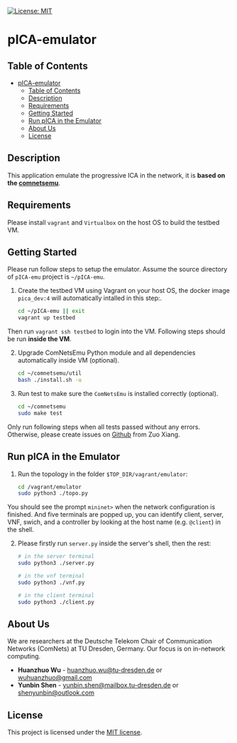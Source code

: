 [![License: MIT](https://img.shields.io/badge/License-MIT-yellow.svg)](https://opensource.org/licenses/MIT)

# pICA-emulator

## Table of Contents
- [pICA-emulator](#pica-emulator)
  - [Table of Contents](#table-of-contents)
  - [Description](#description)
  - [Requirements](#requirements)
  - [Getting Started](#getting-started)
  - [Run pICA in the Emulator](#run-pica-in-the-emulator)
  - [About Us](#about-us)
  - [License](#license)


## Description

This application emulate the progressive ICA in the network, it is **based on the [comnetsemu](https://git.comnets.net/public-repo/comnetsemu)**.

## Requirements

Please install `vagrant` and `Virtualbox` on the host OS to build the testbed VM.

## Getting Started

Please run follow steps to setup the emulator. Assume the source directory of `pICA-emu` project is `~/pICA-emu`.

1. Create the testbed VM using Vagrant on your host OS, the docker image `pica_dev:4` will automatically intalled in this step:.

    ```bash
    cd ~/pICA-emu || exit
    vagrant up testbed
    ```

Then run `vagrant ssh testbed` to login into the VM. Following steps should be run **inside the VM**.


2. Upgrade ComNetsEmu Python module and all dependencies automatically inside VM (optional).
   
    ```bash
    cd ~/comnetsemu/util
    bash ./install.sh -u
    ```

3. Run test to make sure the `ComNetsEmu` is installed correctly (optional).

    ```bash
    cd ~/comnetsemu
    sudo make test
    ```

Only run following steps when all tests passed without any errors. Otherwise, please create issues on [Github](https://github.com/stevelorenz/comnetsemu/issues) from Zuo Xiang.


## Run pICA in the Emulator

1. Run the topology in the folder ```$TOP_DIR/vagrant/emulator```:

    ```bash
    cd /vagrant/emulator
    sudo python3 ./topo.py
    ```
You should see the prompt `mininet>` when the network configuration is finished.
And five terminals are popped up, you can identify client, server, VNF, swich, and a controller by looking at the host name (e.g. `@client`) in the shell.

2. Please firstly run `server.py` inside the server's shell, then the rest:

    ```bash
    # in the server terminal
    sudo python3 ./server.py

    # in the vnf terminal
    sudo python3 ./vnf.py

    # in the client terminal
    sudo python3 ./client.py
    ```
## About Us

We are researchers at the Deutsche Telekom Chair of Communication Networks (ComNets) at TU Dresden, Germany. Our focus is on in-network computing.

* **Huanzhuo Wu** - huanzhuo.wu@tu-dresden.de or wuhuanzhuo@gmail.com
* **Yunbin Shen** - yunbin.shen@mailbox.tu-dresden.de or shenyunbin@outlook.com

## License

This project is licensed under the [MIT license](./LICENSE).